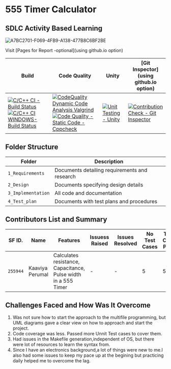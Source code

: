 # 555 Timer Calculator 
## SDLC Activity Based Learning
![A7BC2701-F069-4FB9-A138-477B8C6BF2BE](https://user-images.githubusercontent.com/80662569/114295650-3053d500-9ac4-11eb-9db5-83b1d5c104f5.JPEG)

Visit [Pages for Report -optional](using github.io option)

Build | Code Quality | Unity | [Git Inspector](using github.io option)
------|----------|-------|--------------
[![C/C++ CI - Build Status](https://github.com/KaaviyaP/Stepin_miniproject/actions/workflows/c-cpp.yml/badge.svg)](https://github.com/KaaviyaP/Stepin_miniproject/actions/workflows/c-cpp.yml) [![C/C++ CI WINDOWS- Build Status](https://github.com/KaaviyaP/Stepin_miniproject/actions/workflows/windows.yml/badge.svg)](https://github.com/KaaviyaP/Stepin_miniproject/actions/workflows/windows.yml)| [![CodeQuality Dynamic Code Analysis Valgrind](https://github.com/KaaviyaP/Stepin_miniproject/actions/workflows/CodeQuality_Dynamic.yml/badge.svg)](https://github.com/KaaviyaP/Stepin_miniproject/actions/workflows/CodeQuality_Dynamic.yml)[![Code Quality - Static Code - Cppcheck](https://github.com/KaaviyaP/Stepin_miniproject/actions/workflows/cppcheck.yml/badge.svg)](https://github.com/KaaviyaP/Stepin_miniproject/actions/workflows/cppcheck.yml)| [![Unit Testing - Unity](https://github.com/KaaviyaP/Stepin_miniproject/actions/workflows/unity.yml/badge.svg)](https://github.com/KaaviyaP/Stepin_miniproject/actions/workflows/unity.yml)| [![Contribution Check - Git Inspector](https://github.com/KaaviyaP/Stepin_miniproject/actions/workflows/gitinspector.yml/badge.svg)](https://github.com/KaaviyaP/Stepin_miniproject/actions/workflows/gitinspector.yml)


## Folder Structure
Folder             | Description
-------------------| -----------------------------------------
`1_Requirements`   | Documents detailing requirements and research
`2_Design`         | Documents specifying design details
`3_Implementation` | All code and documentation
`4_Test_plan`      | Documents with test plans and procedures

## Contributors List and Summary

SF ID. |  Name   |    Features    | Issuess Raised |Issues Resolved|No Test Cases|Test Case Pass
-------|---------|----------------|----------------|---------------|-------------|--------------
`255944` | Kaaviya Perumal  | Calculates resistance, Capacitance, Pulse width in a 555 Timer    | -     | -   |5   |5    


## Challenges Faced and How Was It Overcome

1. Was not sure how to start the approach to the multifile programming, but UML diagrams gave a clear view on how to approach and start the project.
2. Code coverage was less. Passed more Unnit Test cases to cover them.
3. Had issues in the Makefile generation,independent of OS, but there were lot of resources to learn the syntax from.
4. Since I have an electronics background,a lot of things were new to me.I also had some issues to keep my pace up at the begining but practicing daily helped me to overcome      the lag.


